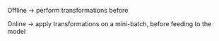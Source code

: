 
Offline -> perform transformations before

Online -> apply transformations on a mini-batch, before feeding to the model